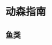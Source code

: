 <script setup>
  import Fish from "../.vitepress/components/animal-crossing/fish.vue";
</script>

# 动森指南

## 鱼类

<Fish />